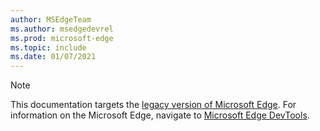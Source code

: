 ```yaml
---
author: MSEdgeTeam
ms.author: msedgedevrel
ms.prod: microsoft-edge
ms.topic: include
ms.date: 01/07/2021
---
```


> [!NOTE]
> This documentation targets the [legacy version of Microsoft Edge][MicrosoftSupport44533505].  For information on the Microsoft Edge, navigate to [Microsoft Edge DevTools][DevtoolsGuideChromium].

<!-- links -->

[DevtoolsGuideChromium]: /microsoft-edge/devtools-guide-chromium "Microsoft Edge  Developer Tools | Microsoft Docs"

[MicrosoftSupport44533505]: https://support.microsoft.com/help/4533505 "What is Microsoft Edge Legacy?"
